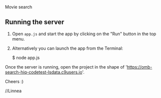 
Movie search 

## Running the server

1) Open `app.js` and start the app by clicking on the "Run" button in the top menu.

2) Alternatively you can launch the app from the Terminal:

    $ node app.js

Once the server is running, open the project in the shape of 'https://omb-search-hiq-codetest-lsdata.c9users.io'.

Cheers :) 

//Linnea
